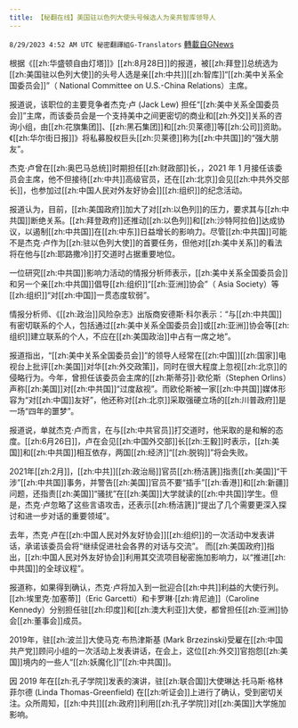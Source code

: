 ```yaml
---
title: 【秘翻在线】美国驻以色列大使头号候选人为亲共智库领导人
---
```

`8/29/2023 4:52 AM UTC 秘密翻譯組G-Translators` [轉載自GNews](https://gnews.org/articles/1613278)

根据《[[zh:华盛顿自由灯塔]]》[[zh:8月28日]]的报道，被[[zh:拜登]]总统选为[[zh:美国驻以色列大使]]的头号人选是亲[[zh:中共]][[zh:智库]]“[[zh:美中关系全国委员会]]”（ National Committee on U.S.-China Relations）主席。

报道说，该职位的主要竞争者杰克·卢 (Jack Lew) 担任“[[zh:美中关系全国委员会]]”主席，而该委员会是一个支持美中之间更密切的商业和[[zh:外交]]关系的咨询小组，由[[zh:花旗集团]]、[[zh:黑石集团]]和[[zh:贝莱德]]等[[zh:公司]]资助。《[[zh:华尔街日报]]》将私募股权巨头[[zh:贝莱德]]称为[[zh:中共国]]的“强大朋友”。

杰克·卢曾在[[zh:奥巴马总统]]时期担任[[zh:财政部]]长，，2021 年 1 月接任该委员会主席，他不但接待[[zh:中共]]高级官员，还在[[zh:北京]]会见[[zh:中共外交部长]]，也参加过[[zh:中国人民对外友好协会]][[zh:组织]]的纪念活动。

报道认为，目前，[[zh:美国政府]]加大了对[[zh:以色列]]的压力，要求其与[[zh:中共国]]断绝关系。[[zh:拜登政府]]还推动[[zh:以色列]]和[[zh:沙特阿拉伯]]达成协议，以遏制[[zh:中共国]]在[[zh:中东]]日益增长的影响力。尽管[[zh:中共国]]可能不是杰克·卢作为[[zh:驻以色列大使]]的首要任务，但他对[[zh:美中关系]]的看法将在他与[[zh:耶路撒冷]]打交道时占据重要地位。

一位研究[[zh:中共国]]影响力活动的情报分析师表示，[[zh:美中关系全国委员会]]和另一个亲[[zh:中共国]]倡导[[zh:组织]]“[[zh:亚洲]]协会”（ Asia Society）等[[zh:组织]]“对[[zh:中国]]一贯态度软弱”。

情报分析师、《[[zh:政治]]风险杂志》出版商安德斯·科尔表示：“与[[zh:中共国]]有密切联系的个人，包括通过[[zh:美中关系全国委员会]]或[[zh:亚洲]]协会等[[zh:组织]]建立联系的个人，不应在[[zh:美国政治]]中占有一席之地”。

报道指出，“[[zh:美中关系全国委员会]]”的领导人经常在[[zh:中国]][[zh:国家]]电视台上批评[[zh:美国]]对华[[zh:外交政策]]，同时在很大程度上忽视[[zh:北京]]的侵略行为。今年，曾担任该委员会主席的[[zh:斯蒂芬]]·欧伦斯（Stephen Orlins）声称[[zh:美国]]对[[zh:中共国]]“过度敌视”。而欧伦斯被一家[[zh:中共国]]媒体形容为“对[[zh:中国]]友好”，他还称对[[zh:北京]]采取强硬立场的[[zh:川普政府]]是一场“四年的噩梦”。

报道说，单就杰克·卢而言，在与[[zh:中共官员]]打交道时，他采取的是和解的态度。[[zh:6月26日]]，卢在会见[[zh:中国外交部]]长[[zh:王毅]]时表示，[[zh:美国]]和[[zh:中共国]]相互依存，两国[[zh:经济]]“[[zh:脱钩]]”将会失败。

2021年[[zh:2月]]，[[zh:中共]][[zh:政治局]]官员[[zh:杨洁篪]]指责[[zh:美国]]“干涉”[[zh:中共国]]事务，并警告[[zh:美国]]官员不要“插手”[[zh:香港]]和[[zh:新疆]]问题，还指责[[zh:美国]]“骚扰”在[[zh:美国]]大学就读的[[zh:中共国]]学生。但是，杰克·卢忽略了这些言语攻击，还表示[[zh:杨洁篪]]“提出了几个需要更深入探讨和进一步对话的重要领域”。

去年，杰克·卢在[[zh:中国人民对外友好协会]][[zh:组织]]的一次活动中发表讲话，承诺该委员会将“继续促进社会各界的对话与交流”。 而[[zh:美国政府]]指出，[[zh:中国人民对外友好协会]]利用其交流项目秘密施加影响力，以“推进[[zh:中共国]]的全球议程”。

报道称，如果得到确认，杰克·卢将加入到一批迎合[[zh:中共]]利益的大使行列。[[zh:埃里克·加塞蒂]]（Eric Garcetti）和卡罗琳·[[zh:肯尼迪]]（Caroline Kennedy）分别担任驻[[zh:印度]]和[[zh:澳大利亚]]大使，都曾担任[[zh:亚洲]]协会[[zh:董事会]]成员。

2019年，驻[[zh:波兰]]大使马克·布热津斯基 (Mark Brzezinski)受雇在[[zh:中国共产党]]顾问小组的一次活动上发表讲话，在会上，这位[[zh:外交]]官抱怨[[zh:美国]]境内的一些人“[[zh:妖魔化]]”[[zh:中共国]]。

因 2019 年在[[zh:孔子学院]]发表的演讲，驻[[zh:联合国]]大使琳达·托马斯·格林菲尔德 (Linda Thomas-Greenfield) 在[[zh:听证会]]上进行了确认，受到密切关注。众所周知，[[zh:中共]][[zh:政府]]利用[[zh:孔子学院]]对[[zh:美国]]大学施加影响。
